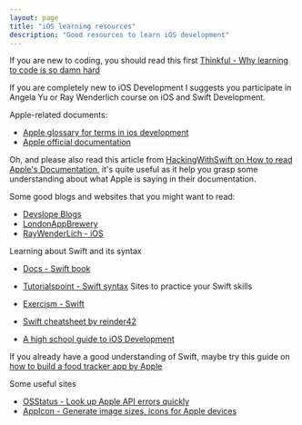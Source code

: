 ```yaml
---
layout: page
title: "iOS learning resources"
description: "Good resources to learn iOS development"
---
```


If you are new to coding, you should read this first
[Thinkful - Why learning to code is so damn hard](https://www.thinkful.com/blog/why-learning-to-code-is-so-damn-hard/)

If you are completely new to iOS Development I suggests you participate in Angela Yu or Ray Wenderlich course on iOS and Swift Development.

Apple-related documents:
- [Apple glossary for terms in ios development](https://developer.apple.com/library/archive/referencelibrary/GettingStarted/DevelopiOSAppsSwift/GlossaryDefinitions.html#//apple_ref/doc/uid/TP40015214-CH12-SW1)
- [Apple official documentation](https://developer.apple.com/documentation)

Oh, and please also read this article from [HackingWithSwift
on How to read Apple's Documentation](https://www.hackingwithswift.com/articles/167/how-to-read-apples-developer-documentation),
it's quite useful as it help you grasp some understanding about what Apple is saying in their documentation.

Some good blogs and websites that you might want to read:
- [Devslope Blogs](https://medium.com/devslopes-blog)
- [LondonAppBrewery](https://medium.com/@LondonAppBrewery)
- [RayWenderLich - iOS](https://www.raywenderlich.com/ios)

Learning about Swift and its syntax
- [Docs - Swift book](https://docs.swift.org/swift-book/)
- [Tutorialspoint - Swift syntax](https://www.tutorialspoint.com/swift/swift_basic_syntax.htm)
Sites to practice your Swift skills
- [Exercism - Swift](https://exercism.io/my/tracks/swift)
- [Swift cheatsheet by reinder42](https://github.com/reinder42/SwiftCheatsheet/blob/master/swift-cheatsheet.md)

- [A high school guide to iOS Development](https://github.com/kjaisingh/high-school-guide-to-ios-development)

If you already have a good understanding of Swift, maybe try this guide on [how to build a food tracker app by Apple](https://developer.apple.com/library/archive/referencelibrary/GettingStarted/DevelopiOSAppsSwift/index.html#//apple_ref/doc/uid/TP40015214-CH2-SW1)

Some useful sites
- [OSStatus - Look up Apple API errors quickly](https://www.osstatus.com)
- [AppIcon -  Generate image sizes, icons for Apple devices ](https://appicon.co/#image-sets)
